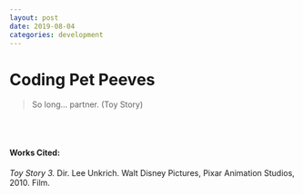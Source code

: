 ```yaml
---
layout: post
date: 2019-08-04
categories: development
---
```


<div class="blurb">
  <h1>Coding Pet Peeves</h1> 
</div>



> So long... partner. (Toy Story)

<br><br>
#### Works Cited:
*Toy Story 3.* Dir. Lee Unkrich.  Walt Disney Pictures, Pixar Animation Studios, 2010. Film.
